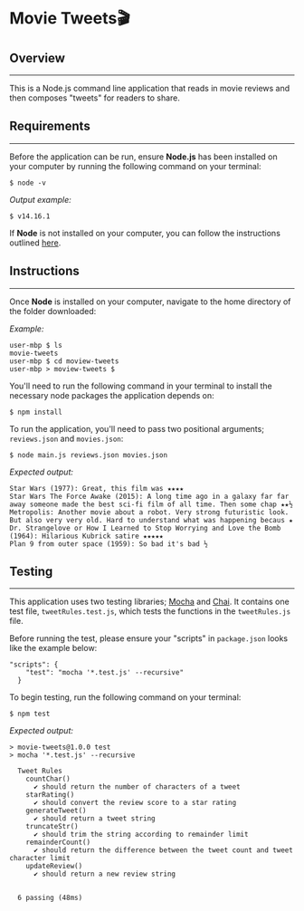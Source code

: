 # Movie Tweets🎬

## Overview
---
This is a Node.js command line application  that reads in movie reviews and then composes "tweets" for readers to share.

## Requirements
---
Before the application can be run, ensure **Node.js** has been installed on your computer by running the following command on your terminal:
```
$ node -v
```
*Output example:*
```
$ v14.16.1
```

If **Node** is not installed on your computer, you can follow the instructions outlined [here](https://nodejs.dev/learn/how-to-install-nodejs).

## Instructions
---
Once **Node** is installed on your computer, navigate to the home directory of the folder downloaded:

*Example:*
```
user-mbp $ ls
movie-tweets
user-mbp $ cd moview-tweets
user-mbp > moview-tweets $
```

You'll need to run the following command in your terminal to install the necessary node packages the application depends on:
```
$ npm install
```
To run the application, you'll need to pass two positional arguments; `reviews.json` and `movies.json`:
```
$ node main.js reviews.json movies.json
```
*Expected output:*
```
Star Wars (1977): Great, this film was ★★★★
Star Wars The Force Awake (2015): A long time ago in a galaxy far far away someone made the best sci-fi film of all time. Then some chap ★★½
Metropolis: Another movie about a robot. Very strong futuristic look. But also very very old. Hard to understand what was happening becaus ★
Dr. Strangelove or How I Learned to Stop Worrying and Love the Bomb (1964): Hilarious Kubrick satire ★★★★★
Plan 9 from outer space (1959): So bad it's bad ½
```
## Testing
---
This application uses two testing libraries; [Mocha](https://mochajs.org/) and [Chai](https://www.chaijs.com/). It contains one test file, `tweetRules.test.js`, which tests the functions in the `tweetRules.js` file.

Before running the test, please ensure your "scripts" in `package.json` looks like the example below:
```
"scripts": {
    "test": "mocha '*.test.js' --recursive"
  }
```
To begin testing, run the following command on your terminal:
```
$ npm test
```
*Expected output:*
```
> movie-tweets@1.0.0 test
> mocha '*.test.js' --recursive

  Tweet Rules
    countChar()
      ✔ should return the number of characters of a tweet
    starRating()
      ✔ should convert the review score to a star rating
    generateTweet()
      ✔ should return a tweet string
    truncateStr()
      ✔ should trim the string according to remainder limit
    remainderCount()
      ✔ should return the difference between the tweet count and tweet character limit
    updateReview()
      ✔ should return a new review string


  6 passing (48ms)
```

